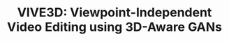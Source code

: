 ---
title: "VIVE3D: Viewpoint-Independent Video Editing using 3D-Aware GANs"
venue: CVPR 2023.
year: 2023
projecturl: vive3D
authors: 
- Anna Frühstück
- Nikolaos Sarafianos
- Yuanlu Xu
- Peter Wonka
- Tony Tung
thumbnail: assets/publications/vive.png
links:
- name: PDF
  type: pdf
  localurl: assets/data/VIVE3D_CVPR2023.pdf
- name: Supplementary PDF
  type: pdf
  localurl: assets/data/VIVE3D_CVPR2023_supp.pdf
- name: Code
  type: github
  url: 'http://github.com/afruehstueck/VIVE3D'
- name: Video
  type: youtube 
  url: 'https://youtu.be/qfYGQwOw8pg'
- name: arXiv
  type: arxiv 
  url: 'https://arxiv.org/abs/2303.15893'
citation: 
  linkname: VIVE3D
  text: >
    @inproceedings{Fruehstueck2023VIVE3D,
      &nbsp;&nbsp;title = {{VIVE3D}: Viewpoint-Independent Video Editing using {3D}-Aware {GANs}},
      &nbsp;&nbsp;author = {Fr{\"u}hst{\"u}ck, Anna and Sarafianos, Nikolaos and Xu, Yuanlu and Wonka, Peter and Tung, Tony},
      &nbsp;&nbsp;booktitle = {Proceedings of the IEEE/CVF International Conference on Computer Vision and Pattern Recognition (CVPR)},
      &nbsp;&nbsp;year = {2023}
    }
---